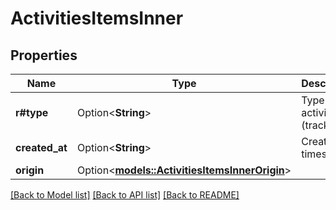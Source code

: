 # ActivitiesItemsInner

## Properties

Name | Type | Description | Notes
------------ | ------------- | ------------- | -------------
**r#type** | Option<**String**> | Type of activity (track). | [optional]
**created_at** | Option<**String**> | Created timestamp. | [optional]
**origin** | Option<[**models::ActivitiesItemsInnerOrigin**](Activities_items_inner_origin.md)> |  | [optional]

[[Back to Model list]](../README.md#documentation-for-models) [[Back to API list]](../README.md#documentation-for-api-endpoints) [[Back to README]](../README.md)


